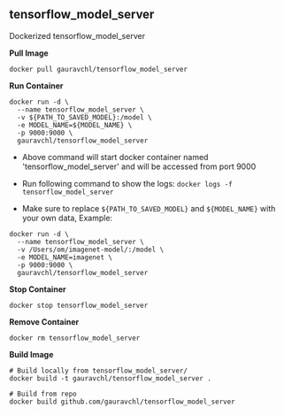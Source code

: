 ## tensorflow_model_server

Dockerized tensorflow_model_server

**Pull Image**

```
docker pull gauravchl/tensorflow_model_server
```

**Run Container**

```
docker run -d \
  --name tensorflow_model_server \
  -v ${PATH_TO_SAVED_MODEL}:/model \
  -e MODEL_NAME=${MODEL_NAME} \
  -p 9000:9000 \
  gauravchl/tensorflow_model_server
```
 - Above command will start docker container named 'tensorflow_model_server' and will be accessed from port 9000

 - Run following command to show the logs: `docker logs -f tensorflow_model_server`


 - Make sure to replace `${PATH_TO_SAVED_MODEL}` and `${MODEL_NAME}` with your own data, Example:

  ```
  docker run -d \
    --name tensorflow_model_server \
    -v /Users/om/imagenet-model/:/model \
    -e MODEL_NAME=imagenet \
    -p 9000:9000 \
    gauravchl/tensorflow_model_server
  ```

**Stop Container**

```
docker stop tensorflow_model_server
```

**Remove Container**

```
docker rm tensorflow_model_server
```

**Build Image**

```
# Build locally from tensorflow_model_server/
docker build -t gauravchl/tensorflow_model_server .

# Build from repo
docker build github.com/gauravchl/tensorflow_model_server
```
